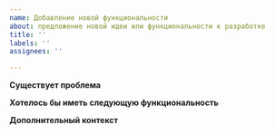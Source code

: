 ```yaml
---
name: Добавление новой функциональности
about: предложение новой идеи или функциональности к разработке
title: ''
labels: ''
assignees: ''

---
```


**Существует проблема**
<!-- Описание существующей проблемы [...] -->

**Хотелось бы иметь следующую функциональность**
<!-- Вариант реализации  [...] -->

**Дополнительный контекст**
<!-- Любая дополнительная информация -->
